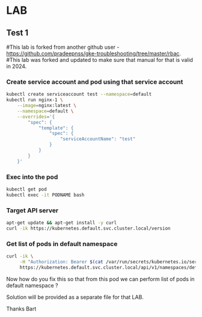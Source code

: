 # LAB

## Test 1

#This lab is forked from another github user - https://github.com/pradeepnss/gke-troubleshooting/tree/master/rbac. 
#This lab was forked and updated to make sure that manual for that is valid in 2024. 

### Create service account and pod using that service account

```sh
kubectl create serviceaccount test --namespace=default
kubectl run nginx-1 \
    --image=nginx:latest \
    --namespace=default \
    --overrides='{
        "spec": {
            "template": {
                "spec": {
                    "serviceAccountName": "test"
                }
            }
        }
    }'
```

### Exec into the pod

```sh
kubectl get pod
kubectl exec -it PODNAME bash
```

### Target API server
```sh
apt-get update && apt-get install -y curl
curl -ik https://kubernetes.default.svc.cluster.local/version
```

### Get list of pods in default namespace
```sh
curl -ik \
     -H "Authorization: Bearer $(cat /var/run/secrets/kubernetes.io/serviceaccount/token)" \
     https://kubernetes.default.svc.cluster.local/api/v1/namespaces/default/pods
```

Now how do you fix this so that from this pod we can perform list of pods in default namespace ?

Solution will be provided as a separate file for that LAB. 

Thanks 
Bart

